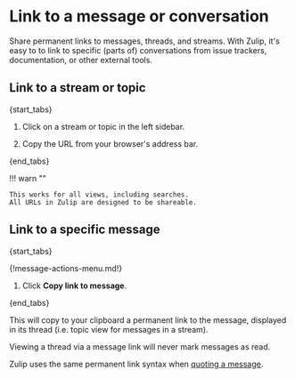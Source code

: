 # Link to a message or conversation

Share permanent links to messages, threads, and streams.  With Zulip,
it's easy to to link to specific (parts of) conversations from issue
trackers, documentation, or other external tools.

## Link to a stream or topic

{start_tabs}

1. Click on a stream or topic in the left sidebar.

1. Copy the URL from your browser's address bar.

{end_tabs}

!!! warn ""

    This works for all views, including searches.
    All URLs in Zulip are designed to be shareable.

## Link to a specific message

{start_tabs}

{!message-actions-menu.md!}

1. Click **Copy link to message**.

{end_tabs}

This will copy to your clipboard a permanent link to the message,
displayed in its thread (i.e. topic view for messages in a stream).

Viewing a thread via a message link will never mark messages as read.

Zulip uses the same permanent link syntax when [quoting a
message](/help/quote-and-reply).
